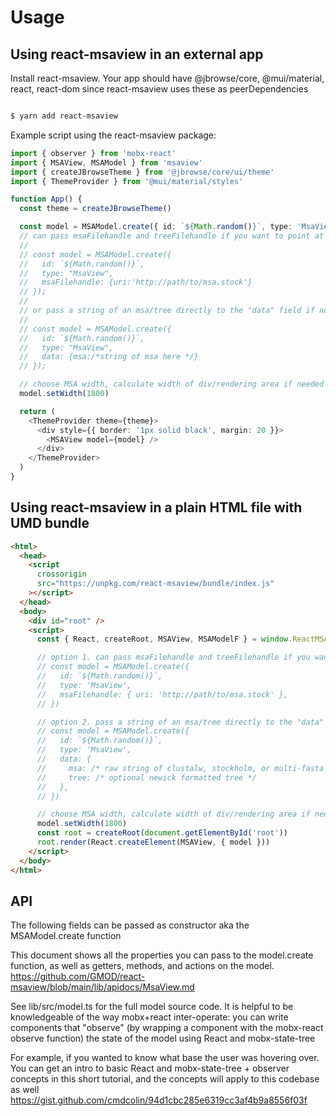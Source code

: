 # Usage

## Using react-msaview in an external app

Install react-msaview. Your app should have @jbrowse/core, @mui/material, react,
react-dom since react-msaview uses these as peerDependencies

```sh

$ yarn add react-msaview

```

Example script using the react-msaview package:

```typescript
import { observer } from 'mobx-react'
import { MSAView, MSAModel } from 'msaview'
import { createJBrowseTheme } from '@jbrowse/core/ui/theme'
import { ThemeProvider } from '@mui/material/styles'

function App() {
  const theme = createJBrowseTheme()

  const model = MSAModel.create({ id: `${Math.random()}`, type: 'MsaView' })
  // can pass msaFilehandle and treeFilehandle if you want to point at a URL of a MSA/tree
  //
  // const model = MSAModel.create({
  //   id: `${Math.random()}`,
  //   type: "MsaView",
  //   msaFilehandle: {uri:'http://path/to/msa.stock'}
  // });
  //
  // or pass a string of an msa/tree directly to the "data" field if not pointing to a URL
  //
  // const model = MSAModel.create({
  //   id: `${Math.random()}`,
  //   type: "MsaView",
  //   data: {msa:/*string of msa here */}
  // });

  // choose MSA width, calculate width of div/rendering area if needed beforehand
  model.setWidth(1800)

  return (
    <ThemeProvider theme={theme}>
      <div style={{ border: '1px solid black', margin: 20 }}>
        <MSAView model={model} />
      </div>
    </ThemeProvider>
  )
}
```

## Using react-msaview in a plain HTML file with UMD bundle

```html
<html>
  <head>
    <script
      crossorigin
      src="https://unpkg.com/react-msaview/bundle/index.js"
    ></script>
  </head>
  <body>
    <div id="root" />
    <script>
      const { React, createRoot, MSAView, MSAModelF } = window.ReactMSAView

      // option 1. can pass msaFilehandle and treeFilehandle if you want to point at a URL of a MSA/tree
      // const model = MSAModel.create({
      //   id: `${Math.random()}`,
      //   type: 'MsaView',
      //   msaFilehandle: { uri: 'http://path/to/msa.stock' },
      // })

      // option 2. pass a string of an msa/tree directly to the "data" field if not pointing to a URL
      // const model = MSAModel.create({
      //   id: `${Math.random()}`,
      //   type: 'MsaView',
      //   data: {
      //     msa: /* raw string of clustalw, stockholm, or multi-fasta alignment here */
      //     tree: /* optional newick formatted tree */
      //   },
      // })

      // choose MSA width, calculate width of div/rendering area if needed beforehand
      model.setWidth(1800)
      const root = createRoot(document.getElementById('root'))
      root.render(React.createElement(MSAView, { model }))
    </script>
  </body>
</html>
```

## API

The following fields can be passed as constructor aka the MSAModel.create
function

This document shows all the properties you can pass to the model.create
function, as well as getters, methods, and actions on the model.
https://github.com/GMOD/react-msaview/blob/main/lib/apidocs/MsaView.md

See lib/src/model.ts for the full model source code. It is helpful to be
knowledgeable of the way mobx+react inter-operate: you can write components that
"observe" (by wrapping a component with the mobx-react observe function) the
state of the model using React and mobx-state-tree

For example, if you wanted to know what base the user was hovering over. You can
get an intro to basic React and mobx-state-tree + observer concepts in this
short tutorial, and the concepts will apply to this codebase as well
https://gist.github.com/cmdcolin/94d1cbc285e6319cc3af4b9a8556f03f
